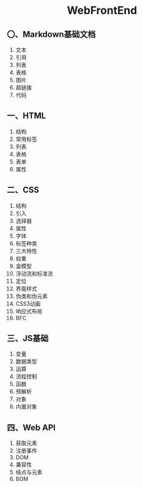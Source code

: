 <center>

# WebFrontEnd
</center>

## 〇、Markdown基础文档
1. 文本
2. 引用
3. 列表
4. 表格
5. 图片
6. 超链接
7. 代码

## 一、HTML
1. 结构
2. 常用标签
3. 列表
4. 表格
5. 表单
6. 属性

## 二、CSS
1. 结构
2. 引入
3. 选择器
4. 属性
5. 字体
6. 标签种类
7. 三大特性
8. 权重
9. 盒模型
10. 浮动流和标准流
11. 定位
12. 界面样式
13. 伪类和伪元素
14. CSS3动画
15. 响应式布局
16. BFC

## 三、JS基础
1. 变量
2. 数据类型
3. 运算
4. 流程控制
5. 函数
6. 预解析
7. 对象
8. 内置对象

## 四、Web API
1. 获取元素
2. 注册事件
3. DOM
4. 兼容性
5. 结点与元素
6. BOM